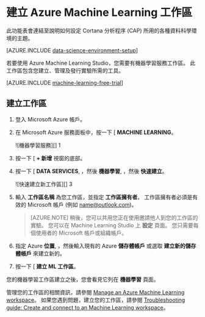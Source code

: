 <properties 
    pageTitle="建立 Machine Learning 工作區 | Microsoft Azure" 
    description="如何建立 Azure Machine Learning Studio 的工作區" 
    services="machine-learning" 
    documentationCenter="" 
    authors="garyericson" 
    manager="paulettm" 
    editor="cgronlun"/>

<tags 
    ms.service="machine-learning" 
    ms.workload="data-services" 
    ms.tgt_pltfrm="na" 
    ms.devlang="na" 
    ms.topic="article" 
    ms.date="10/13/2015" 
    ms.author="garye;bradsev"/>


# 建立 Azure Machine Learning 工作區 

此功能表會連結至說明如何設定 Cortana 分析程序 (CAP) 所用的各種資料科學環境的主題。

[AZURE.INCLUDE [data-science-environment-setup](../../includes/cap-setup-environments.md)]

若要使用 Azure Machine Learning Studio，您需要有機器學習服務工作區。 此工作區包含您建立、管理及發行實驗所需的工具。 

[AZURE.INCLUDE [machine-learning-free-trial](../../includes/machine-learning-free-trial.md)]

## 建立工作區

1. 登入 Microsoft Azure 帳戶。
2. 在 Microsoft Azure 服務面板中，按一下 [ **MACHINE LEARNING**。

    ![機器學習服務][] 1

3. 按一下 [ **+ 新增** 視窗的底部。
4. 按一下 [ **DATA SERVICES**, ，然後 **機器學習**, ，然後 **快速建立**。

    ![快速建立新工作區][] 3

5. 輸入 **工作區名稱** 為您工作區，並指定 **工作區擁有者**。 工作區擁有者必須是有效的 Microsoft 帳戶 (例如 name@outlook.com)。

    > [AZURE.NOTE] 稍後，您可以共用您正在使用邀請他人到您的工作區的實驗。 您可以在 Machine Learning Studio 上 **設定** 頁面。 您只需要每個使用者的 Microsoft 帳戶或組織帳戶。

6. 指定 Azure **位置**, ，然後輸入現有的 Azure **儲存體帳戶** 或選取 **建立新的儲存體帳戶** 來建立新的。
7. 按一下 [ **建立 ML 工作區**。

您的機器學習工作區建立之後，您會看見它列在 **機器學習** 頁面。

管理您的工作區的相關資訊，請參閱 [Manage an Azure Machine Learning workspace]。
如果您遇到問題，建立您的工作區，請參閱 [Troubleshooting guide: Create and connect to an Machine Learning workspace]。

[Manage an Azure Machine Learning workspace]: machine-learning-manage-workspace.md
[Troubleshooting guide: Create and connect to an Machine Learning workspace]: machine-learning-troubleshooting-creating-ml-workspace.md
 
<!-- ![List of Machine Learning workspaces][2] -->

<!--Anchors-->
[To create a workspace]: #createworkspace

<!--Image references-->
[1]: media/machine-learning-create-workspace/cw1.png
[2]: media/machine-learning-create-workspace/cw2.png
[3]: media/machine-learning-create-workspace/cw3.png



<!--Link references-->
 

